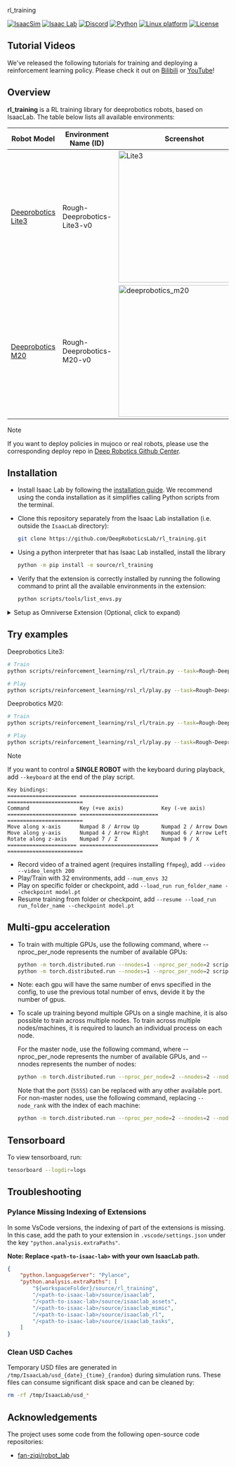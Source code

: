 rl_training

[![IsaacSim](https://img.shields.io/badge/IsaacSim-5.0.0-silver.svg)](https://docs.omniverse.nvidia.com/isaacsim/latest/overview.html)
[![Isaac Lab](https://img.shields.io/badge/IsaacLab-2.2.1-silver)](https://isaac-sim.github.io/IsaacLab)
[![Discord](https://img.shields.io/badge/-Discord-5865F2?style=flat&logo=Discord&logoColor=white)](https://discord.gg/gdM9mQutC8)
[![Python](https://img.shields.io/badge/python-3.11-blue.svg)](https://docs.python.org/3/whatsnew/3.11.html)
[![Linux platform](https://img.shields.io/badge/platform-linux--64-orange.svg)](https://releases.ubuntu.com/22.04/)
[![License](https://img.shields.io/badge/license-BSD%203--Clause-blue.svg)](https://opensource.org/license/bsd-3-clause)

## Tutorial Videos
We've released the following tutorials for training and deploying a reinforcement learning policy. Please check it out on [Bilibili](https://b23.tv/UoIqsFn) or [YouTube](https://youtube.com/playlist?list=PLy9YHJvMnjO0X4tx_NTWugTUMJXUrOgFH&si=pjUGF5PbFf3tGLFz)! 

## Overview

**rl_training** is a RL training library for deeprobotics robots, based on IsaacLab. The table below lists all available environments:

| Robot Model         | Environment Name (ID)                                      | Screenshot |
|---------------------|------------------------------------------------------------|------------|
| [Deeprobotics Lite3](https://www.deeprobotics.cn/robot/index/product1.html) | Rough-Deeprobotics-Lite3-v0 | <img src="./docs/imgs/deeprobotics_lite3.png" alt="Lite3" width="300">
| [Deeprobotics M20](https://www.deeprobotics.cn/robot/index/lynx.html) | Rough-Deeprobotics-M20-v0 | <img src="./docs/imgs/deeprobotics_m20.png" alt="deeprobotics_m20" width="300">

> [!NOTE]
> If you want to deploy policies in mujoco or real robots, please use the corresponding deploy repo in [Deep Robotics Github Center](https://github.com/DeepRoboticsLab).

## Installation

- Install Isaac Lab by following the [installation guide](https://isaac-sim.github.io/IsaacLab/main/source/setup/installation/index.html). We recommend using the conda installation as it simplifies calling Python scripts from the terminal.

- Clone this repository separately from the Isaac Lab installation (i.e. outside the `IsaacLab` directory):

  ```bash
  git clone https://github.com/DeepRoboticsLab/rl_training.git
  ```

- Using a python interpreter that has Isaac Lab installed, install the library

  ```bash
  python -m pip install -e source/rl_training
  ```

- Verify that the extension is correctly installed by running the following command to print all the available environments in the extension:

  ```bash
  python scripts/tools/list_envs.py
  ```

<details>

<summary>Setup as Omniverse Extension (Optional, click to expand)</summary>

We provide an example UI extension that will load upon enabling your extension defined in `source/rl_training/rl_training/ui_extension_example.py`.

To enable your extension, follow these steps:

1. **Add the search path of your repository** to the extension manager:
    - Navigate to the extension manager using `Window` -> `Extensions`.
    - Click on the **Hamburger Icon** (☰), then go to `Settings`.
    - In the `Extension Search Paths`, enter the absolute path to `rl_trainingb/source`
    - If not already present, in the `Extension Search Paths`, enter the path that leads to Isaac Lab's extension directory directory (`IsaacLab/source`)
    - Click on the **Hamburger Icon** (☰), then click `Refresh`.

2. **Search and enable your extension**:
    - Find your extension under the `Third Party` category.
    - Toggle it to enable your extension.

</details>

## Try examples

Deeprobotics Lite3:

```bash
# Train
python scripts/reinforcement_learning/rsl_rl/train.py --task=Rough-Deeprobotics-Lite3-v0 --headless

# Play
python scripts/reinforcement_learning/rsl_rl/play.py --task=Rough-Deeprobotics-Lite3-v0 --num_envs=10
```

Deeprobotics M20:

```bash
# Train
python scripts/reinforcement_learning/rsl_rl/train.py --task=Rough-Deeprobotics-M20-v0 --headless

# Play
python scripts/reinforcement_learning/rsl_rl/play.py --task=Rough-Deeprobotics-M20-v0 --num_envs=10
```

> [!NOTE]
> If you want to control a **SINGLE ROBOT** with the keyboard during playback, add `--keyboard` at the end of the play script.
>
> ```
> Key bindings:
> ====================== ========================= ========================
> Command                Key (+ve axis)            Key (-ve axis)
> ====================== ========================= ========================
> Move along x-axis      Numpad 8 / Arrow Up       Numpad 2 / Arrow Down
> Move along y-axis      Numpad 4 / Arrow Right    Numpad 6 / Arrow Left
> Rotate along z-axis    Numpad 7 / Z              Numpad 9 / X
> ====================== ========================= ========================
> ```
* Record video of a trained agent (requires installing `ffmpeg`), add `--video --video_length 200`
* Play/Train with 32 environments, add `--num_envs 32`
* Play on specific folder or checkpoint, add `--load_run run_folder_name --checkpoint model.pt`
* Resume training from folder or checkpoint, add `--resume --load_run run_folder_name --checkpoint model.pt`
## Multi-gpu acceleration
* To train with multiple GPUs, use the following command, where --nproc_per_node represents the number of available GPUs:
    ```bash
    python -m torch.distributed.run --nnodes=1 --nproc_per_node=2 scripts/reinforcement_learning/rsl_rl/train.py --task=<ENV_NAME> --headless 
    python -m torch.distributed.run --nnodes=1 --nproc_per_node=2 scripts/reinforcement_learning/rsl_rl/train.py --task=Rough-Deeprobotics-Lite3-v0 --headless --distributed --num_envs=2048
    ```
* Note: each gpu will have the same number of envs specified in the config, to use the previous total number of envs, devide it by the number of gpus.
* To scale up training beyond multiple GPUs on a single machine, it is also possible to train across multiple nodes. To train across multiple nodes/machines, it is required to launch an individual process on each node.

    For the master node, use the following command, where --nproc_per_node represents the number of available GPUs, and --nnodes represents the number of nodes:
    ```bash
    python -m torch.distributed.run --nproc_per_node=2 --nnodes=2 --node_rank=0 --rdzv_id=123 --rdzv_backend=c10d --rdzv_endpoint=localhost:5555 scripts/reinforcement_learning/rsl_rl/train.py --task=<ENV_NAME> --headless --distributed
    ```
    Note that the port (`5555`) can be replaced with any other available port.
    For non-master nodes, use the following command, replacing `--node_rank` with the index of each machine:
    ```bash
    python -m torch.distributed.run --nproc_per_node=2 --nnodes=2 --node_rank=1 --rdzv_id=123 --rdzv_backend=c10d --rdzv_endpoint=ip_of_master_machine:5555 scripts/reinforcement_learning/rsl_rl/train.py --task=<ENV_NAME> --headless --distributed
    ```

## Tensorboard

To view tensorboard, run:

```bash
tensorboard --logdir=logs
```

## Troubleshooting

### Pylance Missing Indexing of Extensions

In some VsCode versions, the indexing of part of the extensions is missing. In this case, add the path to your extension in `.vscode/settings.json` under the key `"python.analysis.extraPaths"`.

**Note: Replace `<path-to-isaac-lab>` with your own IsaacLab path.**

```json
{
    "python.languageServer": "Pylance",
    "python.analysis.extraPaths": [
        "${workspaceFolder}/source/rl_training",
        "/<path-to-isaac-lab>/source/isaaclab",
        "/<path-to-isaac-lab>/source/isaaclab_assets",
        "/<path-to-isaac-lab>/source/isaaclab_mimic",
        "/<path-to-isaac-lab>/source/isaaclab_rl",
        "/<path-to-isaac-lab>/source/isaaclab_tasks",
    ]
}
```

### Clean USD Caches

Temporary USD files are generated in `/tmp/IsaacLab/usd_{date}_{time}_{random}` during simulation runs. These files can consume significant disk space and can be cleaned by:

```bash
rm -rf /tmp/IsaacLab/usd_*
```

## Acknowledgements

The project uses some code from the following open-source code repositories:

- [fan-ziqi/robot_lab](https://github.com/fan-ziqi/robot_lab)
